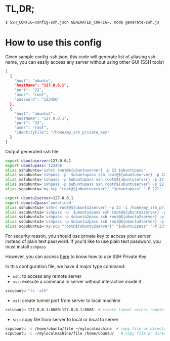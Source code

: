 # TL,DR;
``` bash
$ SSH_CONFIG=config-ssh.json GENERATED_CONFIG=. node generate-ssh.js
```

# How to use this config
Given sample config-ssh.json, this code will generate list of aliasing ssh name, you can easily access any server without using other GUI (SSH tools)

``` bash
[
  {
    "host": "ubuntu",
    "hostName": "127.0.0.1",
    "port": "22",
    "user": "root",
    "password": "123456"
  },
  {
    "host": "ubuntu2",
    "hostName": "127.0.0.1",
    "port": "23",
    "user": "root",
    "identityFile": "/home/my_ssh_private_key"
  }
]
```

Output generated ssh file:
``` bash
export ubuntuserver=127.0.0.1
export ubuntupass='123456'
alias sshubuntu='sshrc root@${ubuntuserver} -p 22 $ubuntupass'
alias sscubuntu='sshpass -p  $ubuntupass ssh root@${ubuntuserver} -p 22 -t '
alias sstubuntu='sshpass -p $ubuntupass ssh root@${ubuntuserver} -p 22 -N -f -L '
alias ssdubuntu='sshpass -p $ubuntupass ssh root@${ubuntuserver} -p 22 -D 8035 -f -C -q -N '
alias scpubuntu='my-scp "root@${ubuntuserver}" "$ubuntupass" "-P 22"'

export ubuntu2server=127.0.0.1
export ubuntu2pass='undefined'
alias sshubuntu2='sshrc root@${ubuntu2server} -p 23 -i /home/my_ssh_private_key'
alias sscubuntu2='sshpass -p  $ubuntu2pass ssh root@${ubuntu2server} -p 23 -t '
alias sstubuntu2='sshpass -p $ubuntu2pass ssh root@${ubuntu2server} -p 23 -N -f -L '
alias ssdubuntu2='sshpass -p $ubuntu2pass ssh root@${ubuntu2server} -p 23 -D 8035 -f -C -q -N '
alias scpubuntu2='my-scp "root@${ubuntu2server}" "$ubuntu2pass" "-P 23"'

```

For security reason, you should use private key to access your server instead of plain text password. If you'd like to use plain text password, you must install `sshpass`

However, you can access [here](https://google.com) to know how to use SSH Private Key

In this configuration file, we have 4 major type command:
 * `ssh`: to access any remote server
 * `ssc`: execute a command in server without interactive inside it
``` bash
sscubuntu "ls -alh"
```
 * `sst`: create tunnel port from server to local machine
``` bash
sstubuntu 127.0.0.1:8080:127.0.0.1:8888  # create tunnel access remote port 8888 from your local port 8080
```
 * `scp`: copy file from server to local or local to server
``` bash
scpubuntu -s /home/ubuntu/file ~/mylocalmachine  # copy file or directory from remote to local
scpubuntu -c ~/mylocalmachine/file /home/ubuntu/   # copy file or directory from local to remote
```
